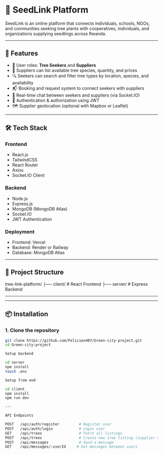 # 🌱 SeedLink Platform

SeedLink is an online platform that connects individuals, schools, NGOs, and communities seeking tree plants with cooperatives, individuals, and organizations supplying seedlings across Rwanda.

---

## 🚀 Features

- 👥 User roles: **Tree Seekers** and **Suppliers**
- 🌳 Suppliers can list available tree species, quantity, and prices
- 🔍 Seekers can search and filter tree types by location, species, and availability
- 📬 Booking and request system to connect seekers with suppliers
- 💬 Real-time chat between seekers and suppliers (via Socket.IO)
- 🔐 Authentication & authorization using JWT
- 🗺️ Supplier geolocation (optional with Mapbox or Leaflet)

---

## 🛠️ Tech Stack

### Frontend
- React.js
- TailwindCSS
- React Router
- Axios
- Socket.IO Client

### Backend
- Node.js
- Express.js
- MongoDB (MongoDB Atlas)
- Socket.IO
- JWT Authentication

### Deployment
- Frontend: Vercel
- Backend: Render or Railway
- Database: MongoDB Atlas

---

## 📁 Project Structure

tree-link-platform/
├── client/ # React Frontend
├── server/ # Express Backend

---


---

## 📦 Installation

### 1. Clone the repository

```bash
git clone https://github.com/Felicien407/Green-city-project.git
cd Green-city-project

Setup backend

cd server
npm install
touch .env

Setup from end

cd client
npm install
npm run dev

---

API Endpoints

POST   /api/auth/register         # Register user
POST   /api/auth/login            # Login user
GET    /api/trees                 # Fetch all listings
POST   /api/trees                 # Create new tree listing (supplier only)
POST   /api/messages              # Send a message
GET    /api/messages/:userId     # Get messages between users
